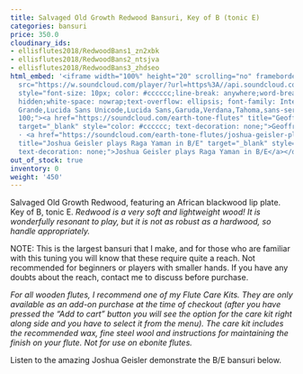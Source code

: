```yaml
---
title: Salvaged Old Growth Redwood Bansuri, Key of B (tonic E)
categories: bansuri
price: 350.0
cloudinary_ids:
- ellisflutes2018/RedwoodBans1_zn2xbk
- ellisflutes2018/RedwoodBans2_ntsjva
- ellisflutes2018/RedwoodBans3_zhdseo
html_embed: '<iframe width="100%" height="20" scrolling="no" frameborder="no" allow="autoplay"
  src="https://w.soundcloud.com/player/?url=https%3A//api.soundcloud.com/tracks/213868164&color=%23ff5500&inverse=false&auto_play=false&show_user=true"></iframe><div
  style="font-size: 10px; color: #cccccc;line-break: anywhere;word-break: normal;overflow:
  hidden;white-space: nowrap;text-overflow: ellipsis; font-family: Interstate,Lucida
  Grande,Lucida Sans Unicode,Lucida Sans,Garuda,Verdana,Tahoma,sans-serif;font-weight:
  100;"><a href="https://soundcloud.com/earth-tone-flutes" title="Geoffrey Ellis Flutes"
  target="_blank" style="color: #cccccc; text-decoration: none;">Geoffrey Ellis Flutes</a>
  · <a href="https://soundcloud.com/earth-tone-flutes/joshua-geisler-plays-raga-yaman-b-e"
  title="Joshua Geisler plays Raga Yaman in B/E" target="_blank" style="color: #cccccc;
  text-decoration: none;">Joshua Geisler plays Raga Yaman in B/E</a></div>'
out_of_stock: true
inventory: 0
weight: '450'
---
```


Salvaged Old Growth Redwood,  featuring an African blackwood lip plate.  Key of B, tonic E.   *Redwood is a very soft and lightweight wood!  It is wonderfully resonant to play, but it is not as robust as a hardwood, so handle appropriately.*

NOTE: This is the largest bansuri that I make, and for those who are familiar with this tuning you will know that these require quite a reach.  Not recommended for beginners or players with smaller hands.  If you have any doubts about the reach, contact me to discuss before purchase.

*For all wooden flutes, I recommend one of my Flute Care Kits.  They are only available as an add-on purchase at the time of checkout (after you have pressed the “Add to cart” button you will see the option for the care kit right along side and you have to select it from the menu). The care kit includes the recommended wax, fine steel wool and instructions for maintaining the finish on your flute.  Not for use on ebonite flutes.*

Listen to the amazing Joshua Geisler demonstrate the B/E bansuri below.